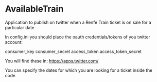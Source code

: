 # AvailableTrain
Application to publish on twitter when a Renfe Train ticket is on sale for a particular date

In config.ini you should place the oauth credentials/tokens of you twitter account:

consumer_key
consumer_secret
access_token
access_token_secret

You will find these in: https://apps.twitter.com/

You can specify the dates for which you are looking for a ticket inside the code.
